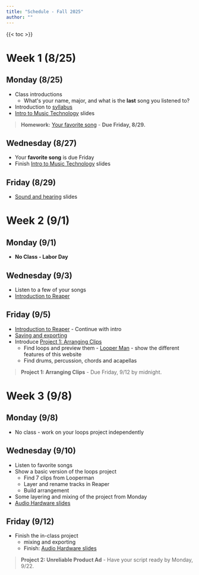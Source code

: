 ```yaml
---
title: "Schedule - Fall 2025"
author: ""
---
```


{{< toc >}}

# Week 1 (8/25)

## Monday (8/25)

- Class introductions
  - What's your name, major, and what is the **last** song you listened to?
- Introduction to [syllabus](../syllabus)
- [Intro to Music Technology](../lectures/week-1/intro-to-music-tech-slides/) slides

> **Homework:** [Your favorite song](https://d2l.sdbor.edu/d2l/le/content/1950074/viewContent/12965704/View) - **Due Friday, 8/29.**

## Wednesday (8/27)

- Your **favorite song** is due Friday
- Finish [Intro to Music Technology](../lectures/week-1/intro-to-music-tech-slides/) slides

## Friday (8/29)

- [Sound and hearing](../lectures/week-1/sound-and-hearing/) slides

# Week 2 (9/1)

## Monday (9/1)

- **No Class - Labor Day**

## Wednesday (9/3)

- Listen to a few of your songs
- [Introduction to Reaper](../lectures/week-2/reaper-intro/)

## Friday (9/5)

- [Introduction to Reaper](../lectures/week-2/reaper-intro/#/8) - Continue with intro
- [Saving and exporting](../lectures/week-2/this-is-reaper-2/)
- Introduce [Project 1: Arranging Clips](../projects/project-1/)
  - Find loops and preview them - [Looper Man](https://www.looperman.com) - show the different features of this website
  - Find drums, percussion, chords and acapellas

> **Project 1: Arranging Clips** - Due Friday, 9/12 by midnight.

# Week 3 (9/8)

## Monday (9/8)

- No class - work on your loops project independently 

## Wednesday (9/10)

- Listen to favorite songs
- Show a basic version of the loops project
  - Find 7 clips from Looperman
  - Layer and rename tracks in Reaper
  - Build arrangement 
- Some layering and mixing of the project from Monday
- [Audio Hardware slides](../lectures/week-2/audio-hardware/)

## Friday (9/12)

- Finish the in-class project
  - mixing and exporting 
  - Finish: [Audio Hardware slides](../lectures/week-2/audio-hardware/#/4)

> **Project 2: Unreliable Product Ad** - Have your script ready by Monday, 9/22.

<!-- 
# Week 4 (9/15) 

## Monday (9/15)

- [Digital Audio Data](../lectures/week-4/digital-audio-data/)

## Wednesday (9/17)

- **Move to the studio**
  - Studio tour
    - [Microphones presentation](https://docs.google.com/presentation/d/130uChoUPV370sMNJEc02n41QXdygYUO5zVqAWKoa900/present#slide=id.p1)
    - [Studio Documentation](https://sites.google.com/view/charmstudios/studio-documentation)
    - Book your time in the studio to record your projects
- [Reaper Recording](../lectures/week-3/reaper-recording/)
  - One student dialogue demo

## Friday (9/19)

- Editing
  - Each student must edit their own commercial.
  - More tips for editing in Reaper
    - [Editing](../lectures/week-4/editing/)

# Week 5 (9/22)


## Monday (9/22)

- [Unreliable Product Ad](../projects/project-2-ad/) - Due October 1st
- Another recording day for some more practice, but focusing on editing and mixing.


## Wednesday (9/24)

- Sound Effects + music beds
  - [Finding sound effects](../lectures/week-4/sound-effects/)
  - Examples could be transition impacts or swooshes between character lines. Some scripts will have specific needs for effects that illustrate locations or products, like chirping birds for outdoor settings.
  - Add sound effects to separate tracks
- Make sure your music and dialogue work well together
- Mixing -- background music should be much quieter than dialogue; around -30 dB is a good start.

## Friday (9/26)

- [FX Roulette game](../lectures/week-5/fx-roulette/)

# Week 6 (9/29)

## Monday (9/29)

- [EQ](../lectures/week-5/eq/)

## Wednesday (10/1)

- Listen to ads in class
- [EQ in class assignment](../lectures/week-5/eq-assignment/)

## Friday (10/3)

- [DSU Animation Studio Discord](https://discord.gg/BMpW46NF)
  - The Animation Studio is a new discord where DAD students are looking for collaborators to work on projects.
- DAD day at MAAC - Nov 14th
  - think of a project you'd like to have shown at the event; every DSD student is required to show at least one work.
- Exploring EQ on a multitrack recording - [instructions](../lectures/week-5/eq-multitrack/)

> **Project 2: Unreliable Product Ad** - Due Wednesday, 10/1 by midnight.

# Week 7 (10/6)

## Monday (10/6)

- Dynamics effects
  - [ReaComp](../lectures/week-5/compression/), ReaXComp, ReaLimit, ReaGate
  - What elements in our mix are still not sitting correctly that could use compression?

## Wednesday (10/8)

- **Time based effects**
  - [Delay, Chorus, and Flange](../lectures/week-6/delay/)

## Friday (10/10)

- [Reverb](../lectures/week-6/reverb/)

# Week 8 (10/13)

## Monday (10/13)

- No class for Native American Day

## Wednesday (10/15)

- Putting together all we've learned to make a simple mix
- [Project 3: In class mixing assignment](../projects/project-3-mix/) - Due by 10/24

## Friday (10/17)

- Continue looking at [Project 3: In class mixing assignment](../projects/project-3-mix/)
- **Mid-term Exam Period**

# Week 9 (10/20)

## Monday (10/20)

**Sampling + MIDI**

- Any questions about the mix project?
- [Sampling History](../lectures/week-7/sampling-history/)
- [Who Sampled](http://whosampled.com) - covers and sampling
  - In-class project: based on who sampled, find three of your favorite sampling uses from who sampled. Why do you like them? Please describe how the artist used the sample and what it was about the original recording that made the artist want to use it. We'll have a few people present at the end of class.

## Wednesday (10/22)

- Questions about the mix?
- [MIDI History](../lectures/week-7/midi-history/) - some history on the problem MIDI was invented to solve.
- Download [Sitala - Drum Sampler Plugin](https://decomposer.de/sitala/)
  - Build a simple drum loop out of these two samples: [drums](../samples/drums.wav), [bass](../samples/bass.wav)

## Friday (10/24)

- [MIDI Intro](../lectures/week-7/midi-intro/)
- Create at least a 2 bar loop today, we'll go over how to extend it more on Monday.
- You can redo your loop project, this time with MIDI, or do something new.
- Add **one or two samples** from [freesound](https://freesound.org) to your composition
- Spend some time making loops, share with the class at the end
- Use any of the effects we've learned so far: EQ, compression, reverb, delay
- You can route your MIDI track to effects sends with the effects routing tab.

> **Project 3: In class mixing assignment** - Due Friday, 10/24 by midnight.

> [**Project 4: Drum Programming and Beatmaking**](../projects/project-4-beats/) - DUE Monday, 11/3

# Week 10 (10/27)

## Monday (10/27)

- in class work on beatmaking project
- [Beatmaking](../lectures/week-8/beatmaking/) - listening examples

## Wednesday (10/29)

- **Synthesis and MIDI**
  - [Electronic sound production](../lectures/week-10/electronic-sound-production/)

## Friday (10/31)

- More on Vital Synth and Synthesis
- Preset analysis - pick a random preset and see how it works

# Week 11 (11/3)

## Monday (11/3)

- [Vital Synth](../lectures/week-10/vital-intro/)
- [Vital Synth Manual](https://hooklineismyhomie.weebly.com/uploads/1/4/9/6/149651803/vital_user_manual.pdf)

## Wednesday (11/5)

- [Adaptive Grid Tool](../lectures/week-11/adaptive-grid/)
- [Modulation - LFO and Mod Envelopes](../lectures/week-11/vital-modulation/)

## Friday (11/7)

- [Effects and Post-processing](../lectures/week-11/effects/) 
- **Last Day to Withdraw** from full-term courses
  
> [Vital Synth Project](../projects/project-5-synth/) - DUE Friday, 11/21 

# Week 12 (11/10)

## Monday (11/10)

- [Drum Synthesis](../lectures/week-12/drum-synthesis/)

## Wednesday (11/12)

- [Leads and Keys](../lectures/week-12/leads-and-keys/)
  

## Friday (11/14)

- Building a Full Patch with Macros 

# Week 13 (11/17)

## Monday (11/17)

- Vital Synth Patch sharing - Students share a synth patch they made with the class. 
- Start [final project](../projects/final-project) discussions and brainstorming
- Project proposals due Friday

## Wednesday (11/19)

- Group Brainstorming (15 minutes):
  - Group sharing ideas for final project. 
- Work Session (35 minutes):
  - Start drafting proposals during class.
  - I'll provide feedback and suggestions individually.

## Friday (11/21)

- Play Vital Projects in class
- After you play your project spend a few minutes presenting your final project proposal. 

> **Project 5: Vital Synth** - Due Friday, 11/21.

# Week 14 (11/24)

## Monday (11/24)

- **Technical Setup Day**
  - Divide class into two groups of 4 students:
    - Group A (25 minutes): Studio setup and troubleshooting.
    - Group B (25 minutes): Independent work on laptops in the classroom (e.g., sound sourcing, arranging).
  - Groups switch halfway through.

## Wednesday, Friday (11/26, 11/28)

- No class - Thanksgiving Holiday

# Week 15 (12/1)

## Monday (12/1)

- **Critique Session:**
  - Each student presents 2-3 minutes of their project (rough mix, composition, or sound design).
  - Talk about where you are in the process and what you want to do next. 
  
## Wednesday (12/3)

- **Guided Work Session**
  - Group A (25 minutes): Studio work and troubleshooting.
  - Group B (25 minutes): Independent work in the classroom. 
- Groups switch halfway through.

## Friday (12/5)

- Meet back in the classroom for a more focused sharing session
  - Each student shares one thing they're struggling with that they want feedback on.

# Week 16 (12/8)

## Monday (12/8)

- Course Evals 
- Final Q&A session 
- One-on-one help if needed. 

## Wednesday (12/10)

- **Reading/Study Day - No Class**

# Final Exam

- **Final Exam Presentation:** Friday, December 12, 8:00 AM - 10:00 AM

 -->